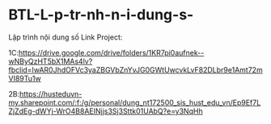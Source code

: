 # BTL-L-p-tr-nh-n-i-dung-s-
Lập trình nội dung số
Link Project:

1C:https://drive.google.com/drive/folders/1KR7pi0aufnek--wNByQzHT5bX1MAs4lv?fbclid=IwAR0JhdOFVc3yaZBGVbZnYvJG0GWtUwcvkLvF82DLbr9e1Amt72mVI89Tu1w

2B:https://husteduvn-my.sharepoint.com/:f:/g/personal/dung_nt172500_sis_hust_edu_vn/Ep9Ef7LZjZdEg-dWYj-WrO4B8AEINjjs3Sj3Sttk01UAbQ?e=y3NqHh
